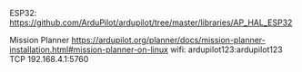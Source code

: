 

ESP32: https://github.com/ArduPilot/ardupilot/tree/master/libraries/AP_HAL_ESP32

Mission Planner https://ardupilot.org/planner/docs/mission-planner-installation.html#mission-planner-on-linux
wifi: ardupilot123:ardupilot123
TCP 192.168.4.1:5760

